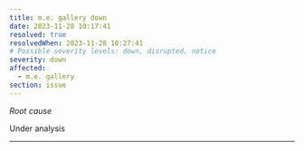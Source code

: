 ```yaml
---
title: m.e. gallery down
date: 2023-11-28 10:17:41
resolved: true
resolvedWhen: 2023-11-28 10:27:41
# Possible severity levels: down, disrupted, notice
severity: down
affected:
  - m.e. gallery
section: issue
---
```


*Root cause*

Under analysis

---


